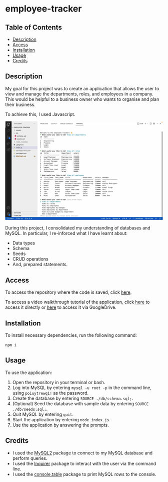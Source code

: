 # employee-tracker

## Table of Contents

* [Description](#description)
* [Access](#access)
* [Installation](#installation)
* [Usage](#usage)
* [Credits](#credits)

## Description

My goal for this project was to create an application that allows the user to view and manage the departments, roles, and employees in a company. This would be helpful to a business owner who wants to organise and plan their business.

To achieve this, I used Javascript.

![Screenshot of application](./assets/images/screenshot-of-application.png)

During this project, I consolidated my understanding of databases and MySQL. In particular, I re-inforced what I have learnt about:
- Data types
- Schema
- Seeds
- CRUD operations
- And, prepared statements.

## Access

To access the repository where the code is saved, click [here](https://github.com/hayleyarodgers/employee-tracker).

To access a video walkthrough tutorial of the application, click [here](./assets/walkthrough/employee-tracker-demo-HRodgers.mp4) to access it directly or [here](https://drive.google.com/file/d/1gCjUfJLQUykif9iB7OeWKn76QbDEvanh/view?usp=sharing) to access it via GoogleDrive.

## Installation

To install necessary dependencies, run the following command:

```
npm i
```

## Usage

To use the application:
1. Open the repository in your terminal or bash.
2. Log into MySQL by entering ```mysql -u root -p``` in the command line, using ```poiuytrewq1!``` as the password.
3. Create the database by entering ```SOURCE ./db/schema.sql;```.
4. (Optional) Seed the database with sample data by entering ```SOURCE ./db/seeds.sql;```.
5. Quit MySQL by entering ```quit```.
6. Start the application by entering ```node index.js```.
7. Use the application by answering the prompts.

## Credits

- I used the [MySQL2](https://www.npmjs.com/package/mysql2) package to connect to my MySQL database and perform queries.
- I used the [Inquirer](https://www.npmjs.com/package/inquirer/v/8.2.4) package to interact with the user via the command line.
- I used the [console.table](https://www.npmjs.com/package/console.table) package to print MySQL rows to the console.